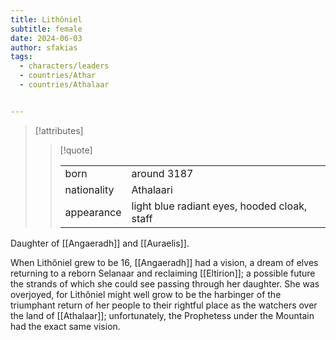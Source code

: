 ```yaml
---
title: Lithôniel
subtitle: female 
date: 2024-06-03
author: sfakias
tags:
  - characters/leaders
  - countries/Athar
  - countries/Athalaar


---
```

> [!attributes]
> 
> > [!quote]
> >
> > | | |
> > | --- | --- |
> > | born | around 3187 |
> > | nationality | Athalaari |
> > | appearance | light blue radiant eyes, hooded cloak, staff |

Daughter of [[Angaeradh]] and [[Auraelis]].

When Lithôniel grew to be 16, [[Angaeradh]] had a vision, a dream of elves returning to a reborn Selanaar and reclaiming [[Eltirion]]; a possible future the strands of which she could see passing through her daughter. She was overjoyed, for Lithôniel might well grow to be the harbinger of the triumphant return of her people to their rightful place as the watchers over the land of [[Athalaar]]; unfortunately, the Prophetess under the Mountain had the exact same vision.
